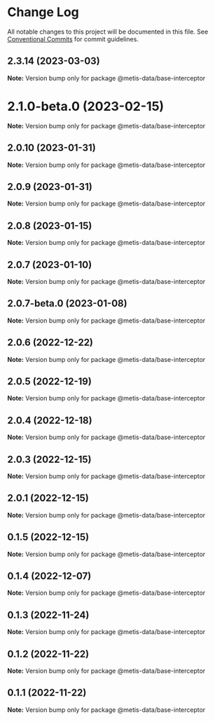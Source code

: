 # Change Log

All notable changes to this project will be documented in this file.
See [Conventional Commits](https://conventionalcommits.org) for commit guidelines.

## 2.3.14 (2023-03-03)

**Note:** Version bump only for package @metis-data/base-interceptor





# 2.1.0-beta.0 (2023-02-15)

**Note:** Version bump only for package @metis-data/base-interceptor





## 2.0.10 (2023-01-31)

**Note:** Version bump only for package @metis-data/base-interceptor





## 2.0.9 (2023-01-31)

**Note:** Version bump only for package @metis-data/base-interceptor





## 2.0.8 (2023-01-15)

**Note:** Version bump only for package @metis-data/base-interceptor





## 2.0.7 (2023-01-10)

**Note:** Version bump only for package @metis-data/base-interceptor





## 2.0.7-beta.0 (2023-01-08)

**Note:** Version bump only for package @metis-data/base-interceptor





## 2.0.6 (2022-12-22)

**Note:** Version bump only for package @metis-data/base-interceptor





## 2.0.5 (2022-12-19)

**Note:** Version bump only for package @metis-data/base-interceptor





## 2.0.4 (2022-12-18)

**Note:** Version bump only for package @metis-data/base-interceptor





## 2.0.3 (2022-12-15)

**Note:** Version bump only for package @metis-data/base-interceptor





## 2.0.1 (2022-12-15)

**Note:** Version bump only for package @metis-data/base-interceptor





## 0.1.5 (2022-12-15)

**Note:** Version bump only for package @metis-data/base-interceptor





## 0.1.4 (2022-12-07)

**Note:** Version bump only for package @metis-data/base-interceptor





## 0.1.3 (2022-11-24)

**Note:** Version bump only for package @metis-data/base-interceptor





## 0.1.2 (2022-11-22)

**Note:** Version bump only for package @metis-data/base-interceptor

## 0.1.1 (2022-11-22)

**Note:** Version bump only for package @metis-data/base-interceptor
